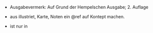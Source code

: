* Ausgabevermerk: Auf Grund der Hempelschen Ausgabe; 2. Auflage

* aus illustriet, Karte, Noten ein @ref auf Kontept machen.

* <ref target="szdg:Binding"/> ist nur in  <binding> <ab xml="de">